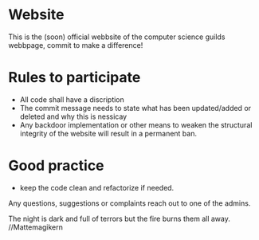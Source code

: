 # Website
This is the (soon) official webbsite of the computer science guilds webbpage, commit to make a difference! 

# Rules to participate
* All code shall have a discription
* The commit message needs to state what has been updated/added or deleted and why this is nessicay
* Any backdoor implementation or other means to weaken the structural integrity of the website will result in a permanent ban.

# Good practice
* keep the code clean and refactorize if needed.


Any questions, suggestions or complaints reach out to one of the admins.


The night is dark and full of terrors but the fire burns them all away.
//Mattemagikern

